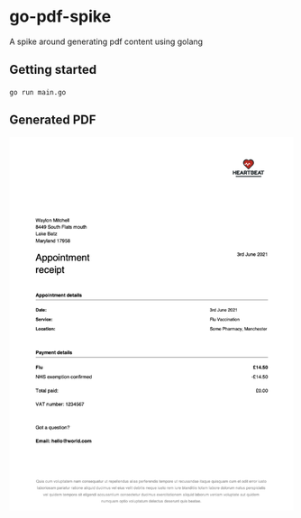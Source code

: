 # go-pdf-spike
A spike around generating pdf content using golang

## Getting started

`go run main.go`

## Generated PDF


![pdf](assets/pdf_screenshot.png)